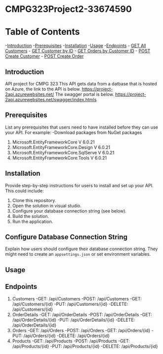 # CMPG323Project2-33674590
# Table of Contents
-[Introduction](#Introduction)
-[Prerequisites](#prerequisites)
-[Installation](#installation)
-[Usage](#usage)
-[Endpoints](#endpoints)
    - [GET All Customers](#get-all-customers)
    - [GET Customer by ID](#get-customer-by-id)
    - [GET Orders by Customer ID](#get-orders-by-customer-id)
    - [POST Create Customer](#post-create-customer)
    - [POST Create Order](#post-create-order)
## Introduction
API project for CMPG 323
This API gets data from a datbase that is hosted on Azure, the link to the API is below. 
https://project-2api.azurewebsites.net/
The swagger portal is below.
https://project-2api.azurewebsites.net/swagger/index.htmls

## Prerequisites

List any prerequisites that users need to have installed before they can use your API. For example:
-Download packages from NuGet packages
1. Microsoft.EntityFrameworkCore  V 6.0.21
2. Microsoft.EntityFrameworkCore.Design V 6.0.21
3. Microsoft.EntityFrameworkCore.SqlServe V 6.0.21
4. Microsoft.EntityFrameworkCore.Tools V 6.0.21

## Installation

Provide step-by-step instructions for users to install and set up your API. This could include:

1. Clone this repository.
2. Open the solution in visual studio.
3. Configure your database connection string (see below).
4. Build the solution.
5. Run the application.

## Configure Database Connection String
Explain how users should configure their database connection string. They might need to create an `appsettings.json` or set environment variables.

## Usage

## Endpoints
1. Customers
   -GET: /api/Customers
   -POST: /api/Customers
   -GET: /api/Customers/{id}
   -PUT: /api/Customers/{id}
   -DELETE: /api/Customers/{id}
2. OrderDetails
   -GET: /api/OrderDetails
   -POST: /api/OrderDetails
   -GET: /api/OrderDetails/{id}
   -PUT: /api/OrderDetails/{id}
   -DELETE: /api/OrderDetails/{id}
3. Orders
   -GET: /api/Orders
   -POST: /api/Orders
   -GET: /api/Orders/{id}
   -PUT: /api/Orders/{id}
   -DELETE: /api/Orders/{id}
4. Products
   -GET: /api/Products
   -POST: /api/Products
   -GET: /api/Products/{id}
   -PUT: /api/Products/{id}
   -DELETE: /api/Products/{id}



